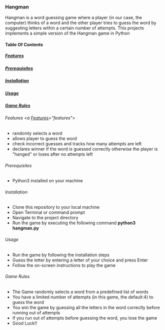 ### Hangman

Hangman is a word guessing game where a player (in our case, the computer) thinks of a word and the other player tries to guess the word by suggesting letters within a certain number of attempts.
This projects implements a simple version of the Hangman game in Python


#### Table Of Contents

##### [Features](#features)
##### [Prerequisites](#prerequisites)
##### [Installation](#installation)
##### [Usage](#usage)
##### [Game Rules](#game-rules)



###### Features <a [Features](#features)="features"></a>
  * randomly selects a word
  * allows player to guess the word
  * check incorrect guesses and tracks how many attempts are left
  * declares winner if the word is guessed correctly otherwise the player is "hanged" or loses after no attempts left

###### Prerequisites
  * Python3 installed on your machine

######  Installation
  * Clone this repository to your local machine
  * Open Terminal or command prompt
  *  Navigate to the project directory
  *  Run the game by executing the following command
      **python3 hangman.py**

###### Usage
  * Run the game by following the installation steps
  * Guess the letter by entering a letter of your choice and press Enter
  * Follow the on-screen instructions to play the game

###### Game Rules
  * The Game randomly selects a word from a predefined list of words
  * You have a limited number of attempts (in this game, the default:4) to guess the word
  * You win the game by guessing all the letters in the word correctly before running out of attempts
  * If you run out of attempts before guessing the word, you lose the game
  * Good Luck!!
